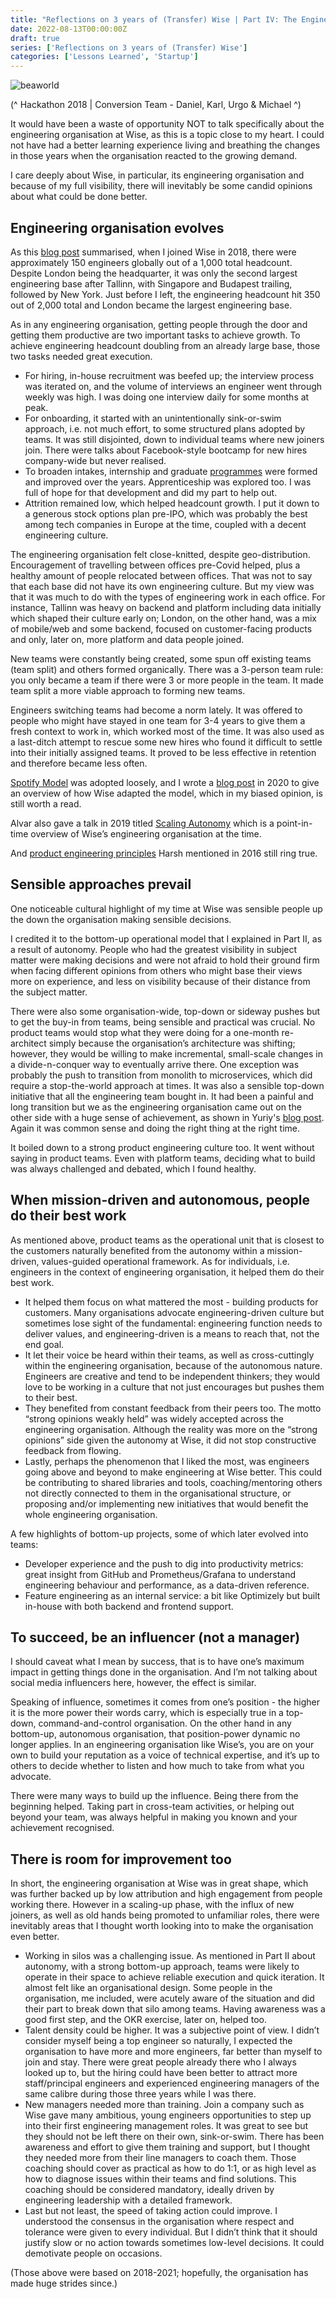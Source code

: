 ```yaml
---
title: "Reflections on 3 years of (Transfer) Wise | Part IV: The Engineering Organisation"
date: 2022-08-13T00:00:00Z
draft: true
series: ['Reflections on 3 years of (Transfer) Wise']
categories: ['Lessons Learned', 'Startup']
---
```


![beaworld](/wise-hackathon-2018.jpeg)

(^ Hackathon 2018 | Conversion Team - Daniel, Karl, Urgo & Michael  ^)

It would have been a waste of opportunity NOT to talk specifically about the engineering organisation at Wise, as this is a topic close to my heart. I could not have had a better learning experience living and breathing the changes in those years when the organisation reacted to the growing demand.

I care deeply about Wise, in particular, its engineering organisation and because of my full visibility, there will inevitably be some candid opinions about what could be done better. 

## Engineering organisation evolves

As this [blog post](https://medium.com/transferwise-ideas/from-2-founders-to-1000-employees-how-a-small-scale-startup-grew-into-a-global-community-9f26371a551b) summarised, when I joined Wise in 2018, there were approximately 150 engineers globally out of a 1,000 total headcount. Despite London being the headquarter, it was only the second largest engineering base after Tallinn, with Singapore and Budapest trailing, followed by New York. Just before I left, the engineering headcount hit 350 out of 2,000 total and London became the largest engineering base.  

As in any engineering organisation, getting people through the door and getting them productive are two important tasks to achieve growth. To achieve engineering headcount doubling from an already large base, those two tasks needed great execution. 
- For hiring, in-house recruitment was beefed up; the interview process was iterated on, and the volume of interviews an engineer went through weekly was high. I was doing one interview daily for some months at peak. 
- For onboarding, it started with an unintentionally sink-or-swim approach, i.e. not much effort, to some structured plans adopted by teams. It was still disjointed, down to individual teams where new joiners join. There were talks about Facebook-style bootcamp for new hires company-wide but never realised. 
- To broaden intakes, internship and graduate [programmes](https://www.wise.jobs/early-careers/programs/) were formed and improved over the years. Apprenticeship was explored too. I was full of hope for that development and did my part to help out.
- Attrition remained low, which helped headcount growth. I put it down to a generous stock options plan pre-IPO, which was probably the best among tech companies in Europe at the time, coupled with a decent engineering culture.  

The engineering organisation felt close-knitted, despite geo-distribution. Encouragement of travelling between offices pre-Covid helped, plus a healthy amount of people relocated between offices. That was not to say that each base did not have its own engineering culture. But my view was that it was much to do with the types of engineering work in each office. For instance, Tallinn was heavy on backend and platform including data initially which shaped their culture early on; London, on the other hand, was a mix of mobile/web and some backend, focused on customer-facing products and only, later on, more platform and data people joined. 

New teams were constantly being created, some spun off existing teams (team split) and others formed organically. There was a 3-person team rule: you only became a team if there were 3 or more people in the team. It made team split a more viable approach to forming new teams. 

Engineers switching teams had become a norm lately. It was offered to people who might have stayed in one team for 3-4 years to give them a fresh context to work in, which worked most of the time. It was also used as a last-ditch attempt to rescue some new hires who found it difficult to settle into their initially assigned teams. It proved to be less effective in retention and therefore became less often.  

[Spotify Model](https://www.atlassian.com/agile/agile-at-scale/spotify) was adopted loosely, and I wrote a [blog post](https://www.wise.jobs/2020/08/05/guide-to-engineering-organisation-at-transferwise-2020-edition/) in 2020 to give an overview of how Wise adapted the model, which in my biased opinion, is still worth a read.  

Alvar also gave a talk in 2019 titled [Scaling Autonomy](https://www.slideshare.net/alvarlumberg/scaling-autonomy-in-a-fintech-unicorn-wearedevelopers-2019) which is a point-in-time overview of Wise’s engineering organisation at the time.

And [product engineering principles](https://medium.com/transferwise-ideas/product-engineering-principles-at-transferwise-46a12a47e758) Harsh mentioned in 2016 still ring true.  

## Sensible approaches prevail

One noticeable cultural highlight of my time at Wise was sensible people up the down the organisation making sensible decisions. 

I credited it to the bottom-up operational model that I explained in Part II, as a result of autonomy. People who had the greatest visibility in subject matter were making decisions and were not afraid to hold their ground firm when facing different opinions from others who might base their views more on experience, and less on visibility because of their distance from the subject matter. 

There were also some organisation-wide, top-down or sideway pushes but to get the buy-in from teams, being sensible and practical was crucial. No product teams would stop what they were doing for a one-month re-architect simply because the organisation’s architecture was shifting; however, they would be willing to make incremental, small-scale changes in a divide-n-conquer way to eventually arrive there. One exception was probably the push to transition from monolith to microservices, which did require a stop-the-world approach at times. It was also a sensible top-down initiative that all the engineering team bought in. It had been a painful and long transition but we as the engineering organisation came out on the other side with a huge sense of achievement, as shown in Yuriy's [blog post](https://www.wise.jobs/2020/05/21/transferwise-stack-2020-edition/). Again it was common sense and doing the right thing at the right time.  

It boiled down to a strong product engineering culture too. It went without saying in product teams. Even with platform teams, deciding what to build was always challenged and debated, which I found healthy.   

## When mission-driven and autonomous, people do their best work

As mentioned above, product teams as the operational unit that is closest to the customers naturally benefited from the autonomy within a mission-driven, values-guided operational framework. As for individuals, i.e. engineers in the context of engineering organisation, it helped them do their best work. 
- It helped them focus on what mattered the most - building products for customers. Many organisations advocate engineering-driven culture but sometimes lose sight of the fundamental: engineering function needs to deliver values, and engineering-driven is a means to reach that, not the end goal. 
- It let their voice be heard within their teams, as well as cross-cuttingly within the engineering organisation, because of the autonomous nature. Engineers are creative and tend to be independent thinkers; they would love to be working in a culture that not just encourages but pushes them to their best.
- They benefited from constant feedback from their peers too. The motto “strong opinions weakly held” was widely accepted across the engineering organisation. Although the reality was more on the “strong opinions” side given the autonomy at Wise, it did not stop constructive feedback from flowing.
- Lastly, perhaps the phenomenon that I liked the most, was engineers going above and beyond to make engineering at Wise better. This could be contributing to shared libraries and tools, coaching/mentoring others not directly connected to them in the organisational structure, or proposing and/or implementing new initiatives that would benefit the whole engineering organisation.     

A few highlights of bottom-up projects, some of which later evolved into teams:
- Developer experience and the push to dig into productivity metrics: great insight from GitHub and Prometheus/Grafana to understand engineering behaviour and performance, as a data-driven reference. 
- Feature engineering as an internal service: a bit like Optimizely but built in-house with both backend and frontend support. 

## To succeed, be an influencer (not a manager)

I should caveat what I mean by success, that is to have one’s maximum impact in getting things done in the organisation. And I’m not talking about social media influencers here, however, the effect is similar. 

Speaking of influence, sometimes it comes from one’s position - the higher it is the more power their words carry, which is especially true in a top-down, command-and-control organisation. On the other hand in any bottom-up, autonomous organisation, that position-power dynamic no longer applies. In an engineering organisation like Wise’s, you are on your own to build your reputation as a voice of technical expertise, and it’s up to others to decide whether to listen and how much to take from what you advocate. 

There were many ways to build up the influence. Being there from the beginning helped. Taking part in cross-team activities, or helping out beyond your team, was always helpful in making you known and your achievement recognised. 

## There is room for improvement too

In short, the engineering organisation at Wise was in great shape, which was further backed up by low attribution and high engagement from people working there. However in a scaling-up phase, with the influx of new joiners, as well as old hands being promoted to unfamiliar roles, there were inevitably areas that I thought worth looking into to make the organisation even better.
- Working in silos was a challenging issue. As mentioned in Part II about autonomy, with a strong bottom-up approach, teams were likely to operate in their space to achieve reliable execution and quick iteration. It almost felt like an organisational design. Some people in the organisation, me included, were acutely aware of the situation and did their part to break down that silo among teams. Having awareness was a good first step, and the OKR exercise, later on, helped too.
- Talent density could be higher. It was a subjective point of view. I didn’t consider myself being a top engineer so naturally, I expected the organisation to have more and more engineers, far better than myself to join and stay. There were great people already there who I always looked up to, but the hiring could have been better to attract more staff/principal engineers and experienced engineering managers of the same calibre during those three years while I was there.  
- New managers needed more than training. Join a company such as Wise gave many ambitious, young engineers opportunities to step up into their first engineering management roles. It was great to see but they should not be left there on their own, sink-or-swim. There has been awareness and effort to give them training and support, but I thought they needed more from their line managers to coach them. Those coaching should cover as practical as how to do 1:1, or as high level as how to diagnose issues within their teams and find solutions. This coaching should be considered mandatory, ideally driven by engineering leadership with a detailed framework.   
- Last but not least, the speed of taking action could improve. I understood the consensus in the organisation where respect and tolerance were given to every individual. But I didn’t think that it should justify slow or no action towards sometimes low-level decisions. It could demotivate people on occasions.   

(Those above were based on 2018-2021; hopefully, the organisation has made huge strides since.)
